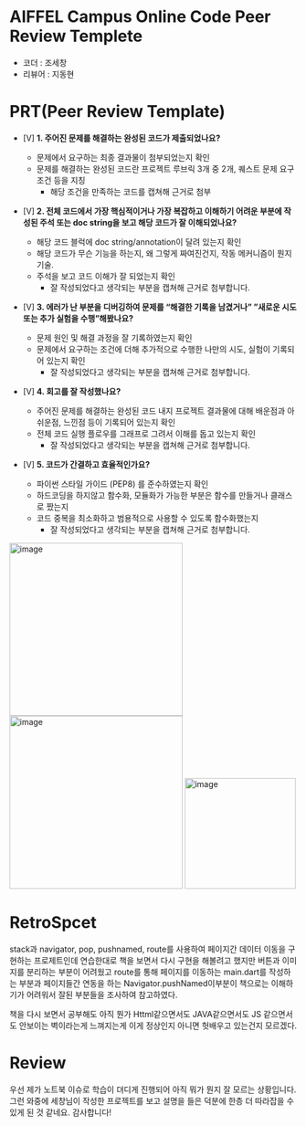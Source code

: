# AIFFEL Campus Online Code Peer Review Templete
- 코더 : 조세창
- 리뷰어 : 지동현


# PRT(Peer Review Template)
- [V]  **1. 주어진 문제를 해결하는 완성된 코드가 제출되었나요?**
    - 문제에서 요구하는 최종 결과물이 첨부되었는지 확인
    - 문제를 해결하는 완성된 코드란 프로젝트 루브릭 3개 중 2개, 
    퀘스트 문제 요구조건 등을 지칭
        - 해당 조건을 만족하는 코드를 캡쳐해 근거로 첨부
    
- [V]  **2. 전체 코드에서 가장 핵심적이거나 가장 복잡하고 이해하기 어려운 부분에 작성된 
주석 또는 doc string을 보고 해당 코드가 잘 이해되었나요?**
    - 해당 코드 블럭에 doc string/annotation이 달려 있는지 확인
    - 해당 코드가 무슨 기능을 하는지, 왜 그렇게 짜여진건지, 작동 메커니즘이 뭔지 기술.
    - 주석을 보고 코드 이해가 잘 되었는지 확인
        - 잘 작성되었다고 생각되는 부분을 캡쳐해 근거로 첨부합니다.
        
- [V]  **3. 에러가 난 부분을 디버깅하여 문제를 “해결한 기록을 남겼거나” 
”새로운 시도 또는 추가 실험을 수행”해봤나요?**
    - 문제 원인 및 해결 과정을 잘 기록하였는지 확인
    - 문제에서 요구하는 조건에 더해 추가적으로 수행한 나만의 시도, 
    실험이 기록되어 있는지 확인
        - 잘 작성되었다고 생각되는 부분을 캡쳐해 근거로 첨부합니다.
        
- [V]  **4. 회고를 잘 작성했나요?**
    - 주어진 문제를 해결하는 완성된 코드 내지 프로젝트 결과물에 대해
    배운점과 아쉬운점, 느낀점 등이 기록되어 있는지 확인
    - 전체 코드 실행 플로우를 그래프로 그려서 이해를 돕고 있는지 확인
        - 잘 작성되었다고 생각되는 부분을 캡쳐해 근거로 첨부합니다.
        
- [V]  **5. 코드가 간결하고 효율적인가요?**
    - 파이썬 스타일 가이드 (PEP8) 를 준수하였는지 확인
    - 하드코딩을 하지않고 함수화, 모듈화가 가능한 부분은 함수를 만들거나 클래스로 짰는지
    - 코드 중복을 최소화하고 범용적으로 사용할 수 있도록 함수화했는지
        - 잘 작성되었다고 생각되는 부분을 캡쳐해 근거로 첨부합니다.

<img width="303" alt="image" src="https://github.com/dlclxkzk87/AIFFEL_Quest/assets/81279307/ff26b026-d52c-4068-82b1-6599e7c7fc32">   
   
<img width="303" alt="image" src="https://github.com/dlclxkzk87/AIFFEL_Quest/assets/81279307/2bd82875-6b90-477b-9cbb-2d50271f5ddc">   
      
<img width="194" alt="image" src="https://github.com/dlclxkzk87/AIFFEL_Quest/assets/81279307/f600cd4c-da44-4587-b3a9-6fe6049e0a72">   
   
# RetroSpcet
stack과 navigator, pop, pushnamed, route를 사용하여 페이지간 데이터 이동을 구현하는 프로제트인데
연습한대로 책을 보면서 다시 구현을 해볼려고 했지만 버튼과 이미지를 분리하는 부분이 어려웠고
route를 통해 페이지를 이동하는 main.dart를 작성하는 부분과 페이지들간 연동을 하는 Navigator.pushNamed이부분이 책으로는 이해하기가 어려워서 잘된 부분들을 조사하여 참고하였다.

책을 다시 보면서 공부해도 아직 뭔가 Httml같으면서도 JAVA같으면서도 JS 같으면서도 안보이는 벽이라는게 느껴지는게 이게 정상인지 아니면 헛배우고 있는건지 모르겠다.

# Review
우선 제가 노트북 이슈로 학습이 뎌디게 진행되어 아직 뭐가 뭔지 잘 모르는 상황입니다. 그런 와중에 세창님이 작성한 프로젝트를 보고 설명을 들은 덕분에 한층 더 따라잡을 수 있게 된 것 같네요. 감사합니다!